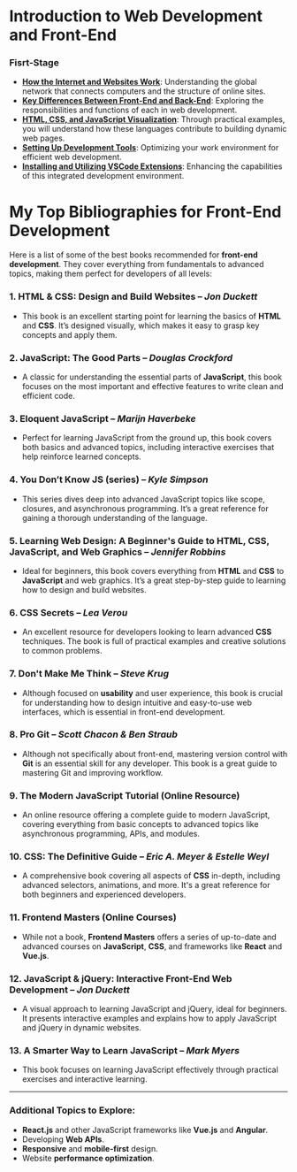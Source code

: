 # Introduction to Web Development and Front-End

### Fisrt-Stage

- [**How the Internet and Websites Work**](How-Internet-And-WebSites-Work.md): Understanding the global network that connects computers and the structure of online sites.
- [**Key Differences Between Front-End and Back-End**](Difference-Front-End-Back-End.md): Exploring the responsibilities and functions of each in web development.
- [**HTML, CSS, and JavaScript Visualization**](HTML-CSS-JavaScript-Vi.md): Through practical examples, you will understand how these languages contribute to building dynamic web pages.
- [**Setting Up Development Tools**](Setting-Up-Development-Tools.md): Optimizing your work environment for efficient web development.
- [**Installing and Utilizing VSCode Extensions**](Vs-Code-Extensions.md): Enhancing the capabilities of this integrated development environment.


# My Top  Bibliographies for Front-End Development

Here is a list of some of the best books recommended for **front-end development**. They cover everything from fundamentals to advanced topics, making them perfect for developers of all levels:

### 1. **HTML & CSS: Design and Build Websites** – *Jon Duckett*
   - This book is an excellent starting point for learning the basics of **HTML** and **CSS**. It’s designed visually, which makes it easy to grasp key concepts and apply them.

### 2. **JavaScript: The Good Parts** – *Douglas Crockford*
   - A classic for understanding the essential parts of **JavaScript**, this book focuses on the most important and effective features to write clean and efficient code.

### 3. **Eloquent JavaScript** – *Marijn Haverbeke*
   - Perfect for learning JavaScript from the ground up, this book covers both basics and advanced topics, including interactive exercises that help reinforce learned concepts.

### 4. **You Don’t Know JS (series)** – *Kyle Simpson*
   - This series dives deep into advanced JavaScript topics like scope, closures, and asynchronous programming. It’s a great reference for gaining a thorough understanding of the language.

### 5. **Learning Web Design: A Beginner's Guide to HTML, CSS, JavaScript, and Web Graphics** – *Jennifer Robbins*
   - Ideal for beginners, this book covers everything from **HTML** and **CSS** to **JavaScript** and web graphics. It’s a great step-by-step guide to learning how to design and build websites.

### 6. **CSS Secrets** – *Lea Verou*
   - An excellent resource for developers looking to learn advanced **CSS** techniques. The book is full of practical examples and creative solutions to common problems.

### 7. **Don't Make Me Think** – *Steve Krug*
   - Although focused on **usability** and user experience, this book is crucial for understanding how to design intuitive and easy-to-use web interfaces, which is essential in front-end development.

### 8. **Pro Git** – *Scott Chacon & Ben Straub*
   - Although not specifically about front-end, mastering version control with **Git** is an essential skill for any developer. This book is a great guide to mastering Git and improving workflow.

### 9. **The Modern JavaScript Tutorial** (Online Resource)
   - An online resource offering a complete guide to modern JavaScript, covering everything from basic concepts to advanced topics like asynchronous programming, APIs, and modules.

### 10. **CSS: The Definitive Guide** – *Eric A. Meyer & Estelle Weyl*
   - A comprehensive book covering all aspects of **CSS** in-depth, including advanced selectors, animations, and more. It's a great reference for both beginners and experienced developers.

### 11. **Frontend Masters (Online Courses)**
   - While not a book, **Frontend Masters** offers a series of up-to-date and advanced courses on **JavaScript**, **CSS**, and frameworks like **React** and **Vue.js**.

### 12. **JavaScript & jQuery: Interactive Front-End Web Development** – *Jon Duckett*
   - A visual approach to learning JavaScript and jQuery, ideal for beginners. It presents interactive examples and explains how to apply JavaScript and jQuery in dynamic websites.

### 13. **A Smarter Way to Learn JavaScript** – *Mark Myers*
   - This book focuses on learning JavaScript effectively through practical exercises and interactive learning.

---

### Additional Topics to Explore:
   - **React.js** and other JavaScript frameworks like **Vue.js** and **Angular**.
   - Developing **Web APIs**.
   - **Responsive** and **mobile-first** design.
   - Website **performance optimization**.
